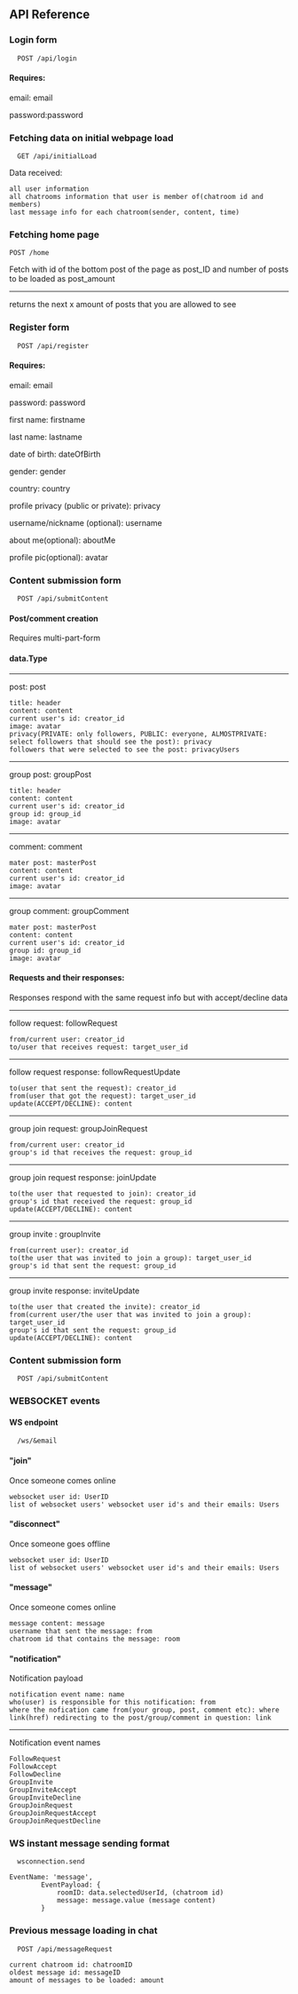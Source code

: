 
## API Reference

### Login form

```http
  POST /api/login
```

#### Requires:
email: email

password:password

### Fetching data on initial webpage load

```http
  GET /api/initialLoad
```
Data received: 
```
all user information
all chatrooms information that user is member of(chatroom id and members)
last message info for each chatroom(sender, content, time)
```

### Fetching home page

```
POST /home 
```
Fetch with id of the bottom post of the page as post_ID and number of posts to be loaded as post_amount

---
returns the next x amount of posts that you are allowed to see

### Register form

```http
  POST /api/register
```

#### Requires:
email: email

password: password

first name: firstname

last name: lastname

date of birth: dateOfBirth

gender: gender

country: country

profile privacy (public or private): privacy

username/nickname (optional): username

about me(optional): aboutMe

profile pic(optional): avatar

### Content submission form

```http
  POST /api/submitContent
```


#### Post/comment creation
Requires multi-part-form

#### data.Type
--- 
post: post
```
title: header
content: content
current user's id: creator_id
image: avatar
privacy(PRIVATE: only followers, PUBLIC: everyone, ALMOSTPRIVATE: select followers that should see the post): privacy
followers that were selected to see the post: privacyUsers
```
--- 
group post: groupPost
```
title: header
content: content
current user's id: creator_id
group id: group_id
image: avatar
```
--- 
comment: comment
```
mater post: masterPost
content: content
current user's id: creator_id
image: avatar
```
--- 
group comment: groupComment
```
mater post: masterPost
content: content
current user's id: creator_id
group id: group_id
image: avatar
```

#### Requests and their responses:
Responses respond with the same request info but with accept/decline data

--- 
follow request: followRequest
```
from/current user: creator_id
to/user that receives request: target_user_id
```
--- 
follow request response: followRequestUpdate
```
to(user that sent the request): creator_id
from(user that got the request): target_user_id
update(ACCEPT/DECLINE): content
```
--- 
group join request: groupJoinRequest
```
from/current user: creator_id
group's id that receives the request: group_id
```
--- 
group join request response: joinUpdate
```
to(the user that requested to join): creator_id
group's id that received the request: group_id
update(ACCEPT/DECLINE): content
```
--- 
group invite : groupInvite
```
from(current user): creator_id
to(the user that was invited to join a group): target_user_id
group's id that sent the request: group_id
```
--- 
group invite response: inviteUpdate
```
to(the user that created the invite): creator_id
from(current user/the user that was invited to join a group): target_user_id
group's id that sent the request: group_id
update(ACCEPT/DECLINE): content
```

### Content submission form

```http
  POST /api/submitContent
```

### WEBSOCKET events

#### WS endpoint
```
  /ws/&email
```
#### "join"

Once someone comes online
```
websocket user id: UserID
list of websocket users' websocket user id's and their emails: Users
```

#### "disconnect"

Once someone goes offline
```
websocket user id: UserID
list of websocket users' websocket user id's and their emails: Users
```

#### "message"

Once someone comes online
```
message content: message
username that sent the message: from
chatroom id that contains the message: room
```

#### "notification"

Notification payload
```
notification event name: name
who(user) is responsible for this notification: from
where the nofication came from(your group, post, comment etc): where
link(href) redirecting to the post/group/comment in question: link
```
---
Notification event names
```
FollowRequest
FollowAccept
FollowDecline
GroupInvite
GroupInviteAccept
GroupInviteDecline
GroupJoinRequest
GroupJoinRequestAccept
GroupJoinRequestDecline
```

### WS instant message sending format

```http
  wsconnection.send
```
```
EventName: 'message',
        EventPayload: {
            roomID: data.selectedUserId, (chatroom id)
            message: message.value (message content)
        } 
```

### Previous message loading in chat

```http
  POST /api/messageRequest
```
```
current chatroom id: chatroomID
oldest message id: messageID
amount of messages to be loaded: amount
```

